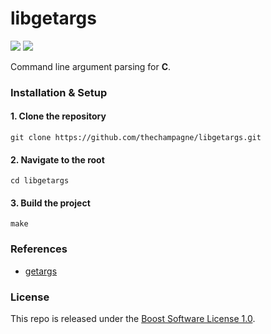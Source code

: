 # libgetargs

[![](https://img.shields.io/github/v/tag/thechampagne/libgetargs?label=version)](https://github.com/thechampagne/libgetargs/releases/latest) [![](https://img.shields.io/github/license/thechampagne/libgetargs)](https://github.com/thechampagne/libgetargs/blob/main/LICENSE)

Command line argument parsing for **C**.

### Installation & Setup

#### 1. Clone the repository
```
git clone https://github.com/thechampagne/libgetargs.git
```
#### 2. Navigate to the root
```
cd libgetargs
```
#### 3. Build the project
```
make
```

### References
 - [getargs](https://github.com/jasonKercher/getargs/)

### License

This repo is released under the [Boost Software License 1.0](https://github.com/thechampagne/libgetargs/blob/main/LICENSE).
